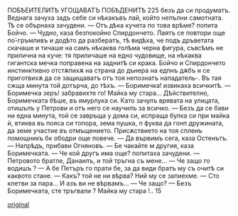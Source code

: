 ﻿ПОБѢЕИТЕЛИТѢ УГОЩАВАТЪ ПОБѢДЕНИТѢ
225
безъ да си продуматъ. Веднага зачуха задъ себе си нѣкакъвъ лай, който непълни самотната. Тѣ се обърнаха зачудени.
— Отъ дѣка кучета по това врѣме? попита Бойчо.
— Чудно, каза безпокойно Спирдончето.
Лаятъ се повтори още по́-гръмливъ и додѣто да разбератъ, тѣ видѣха, че подъ дръветата скачаше и тичаше на самъ нѣкаква голѣма черна фигура, съвсѣмъ не прилична на куче: тя приличаше на едно чудовище, на нѣкаква гигантска мечка поправена на заднитѣ си крака.
Бойчо и Спирдончето инстинктивно отстѫпихѫ на страна до дънера на едпнъ дѫбъ и се приготвихѫ да се защищаватъ отъ тоя непознатъ нападатель-. Въ тая сжща минута той дотърча, до тѣхъ.
— Боримечка! извикаха всичкитѣ.
— Боримечка зеръ! забравихте го! Майка му стара...
Дѣйствително, Боримечката бѣше, въ ямурлука си. Като зачулъ врявата на улицата, отишълъ у Петрови и отъ него се научилъ за всичко. — Безъ да се бави ни една минута, той се завръща у дома си, испраща булка си при майка ѝ, втиква въ пояса си топора, зема пушка, п фуква да гонп дружината, да земе участие въ отмъщението.
Присѫствието на тоя спленъ помощникъ бк ободри още повече. — Да вървимъ сега, каза Остенътъ.
— Напрѣдъ, прибави Огняновъ.
— Бе чакайте м другия, каза Боримечката.
— Че кой другъ има още? попитаха зачудени.
— Петровото братле, Данаилъ, и той тръгна съ мене...
— Че защо го водишъ ?
— А бе Петъръ го прати бе, за да види братъ му съ очитѣ си каквото стане.
— Какъ? той не ни вѣрва? Ний му се запиехме.
— Сто клетви за пара... И азъ ви не вѣрвамъ...
— Че защо?
— Безъ Боримечката, сте тръгвали ? Майка му стара !..
15

[original](images/254.jpg)